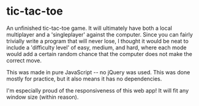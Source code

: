 # tic-tac-toe

An unfinished tic-tac-toe game. It will ultimately have both a local multiplayer and a 'singleplayer' against the computer. Since you can fairly trivially write a program that will never lose, I thought it would be neat to include a 'difficulty level' of easy, medium, and hard, where each mode would add a certain random chance that the computer does not make the correct move.

This was made in pure JavaScript -- no jQuery was used. This was done mostly for practice, but it also means it has no dependencies.

I'm especially proud of the responsiveness of this web app! It will fit any window size (within reason).
